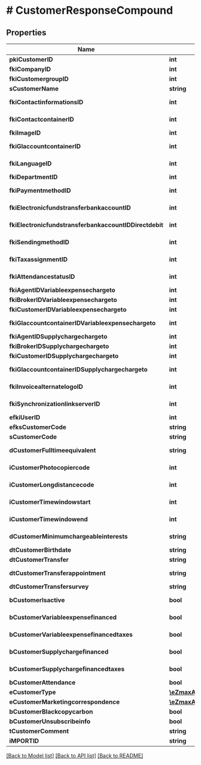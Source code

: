 # # CustomerResponseCompound

## Properties

Name | Type | Description | Notes
------------ | ------------- | ------------- | -------------
**pkiCustomerID** | **int** | The unique ID of the Customer. |
**fkiCompanyID** | **int** | The unique ID of the Company |
**fkiCustomergroupID** | **int** | The unique ID of the Customergroup |
**sCustomerName** | **string** | The name of the Customer |
**fkiContactinformationsID** | **int** | The unique ID of the Contactinformations |
**fkiContactcontainerID** | **int** | The unique ID of the Contactcontainer |
**fkiImageID** | **int** | The unique ID of the Image |
**fkiGlaccountcontainerID** | **int** | The unique ID of the Glaccountcontainer |
**fkiLanguageID** | **int** | The unique ID of the Language.  Valid values:  |Value|Description| |-|-| |1|French| |2|English| |
**fkiDepartmentID** | **int** | The unique ID of the Department |
**fkiPaymentmethodID** | **int** | The unique ID of the Paymentmethod |
**fkiElectronicfundstransferbankaccountID** | **int** | The unique ID of the Electronicfundstransferbankaccount |
**fkiElectronicfundstransferbankaccountIDDirectdebit** | **int** | The unique ID of the Electronicfundstransferbankaccount |
**fkiSendingmethodID** | **int** | The unique ID of the Sendingmethod |
**fkiTaxassignmentID** | **int** | The unique ID of the Taxassignment.  Valid values:  |Value|Description| |-|-| |1|No tax| |2|GST| |3|HST (ON)| |4|HST (NB)| |5|HST (NS)| |6|HST (NL)| |7|HST (PE)| |8|GST + QST (QC)| |9|GST + QST (QC) Non-Recoverable| |10|GST + PST (BC)| |11|GST + PST (SK)| |12|GST + RST (MB)| |13|GST + PST (BC) Non-Recoverable| |14|GST + PST (SK) Non-Recoverable| |15|GST + RST (MB) Non-Recoverable| |
**fkiAttendancestatusID** | **int** | The unique ID of the Attendancestatus |
**fkiAgentIDVariableexpensechargeto** | **int** | The unique ID of the Agent. |
**fkiBrokerIDVariableexpensechargeto** | **int** | The unique ID of the Broker. |
**fkiCustomerIDVariableexpensechargeto** | **int** | The unique ID of the Customer. |
**fkiGlaccountcontainerIDVariableexpensechargeto** | **int** | The unique ID of the Glaccountcontainer |
**fkiAgentIDSupplychargechargeto** | **int** | The unique ID of the Agent. |
**fkiBrokerIDSupplychargechargeto** | **int** | The unique ID of the Broker. |
**fkiCustomerIDSupplychargechargeto** | **int** | The unique ID of the Customer. |
**fkiGlaccountcontainerIDSupplychargechargeto** | **int** | The unique ID of the Glaccountcontainer |
**fkiInvoicealternatelogoID** | **int** | The unique ID of the Invoicealternatelogo |
**fkiSynchronizationlinkserverID** | **int** | The unique ID of the Synchronizationlinkserver |
**efkiUserID** | **int** | The unique ID of the User | [optional]
**efksCustomerCode** | **string** | The code of the Customer | [optional]
**sCustomerCode** | **string** | The code of the Customer |
**dCustomerFulltimeequivalent** | **string** | The fulltimeequivalent of the Customer |
**iCustomerPhotocopiercode** | **int** | The photocopiercode of the Customer |
**iCustomerLongdistancecode** | **int** | The longdistancecode of the Customer |
**iCustomerTimewindowstart** | **int** | The timewindowstart of the Customer |
**iCustomerTimewindowend** | **int** | The timewindowend of the Customer |
**dCustomerMinimumchargeableinterests** | **string** | The minimumchargeableinterests of the Customer |
**dtCustomerBirthdate** | **string** | The birthdate of the Customer |
**dtCustomerTransfer** | **string** | The transfer of the Customer |
**dtCustomerTransferappointment** | **string** | The transferappointment of the Customer |
**dtCustomerTransfersurvey** | **string** | The transfersurvey of the Customer |
**bCustomerIsactive** | **bool** | Whether the customer is active or not |
**bCustomerVariableexpensefinanced** | **bool** | Whether if it&#39;s an variableexpensefinanced |
**bCustomerVariableexpensefinancedtaxes** | **bool** | Whether if it&#39;s an variableexpensefinancedtaxes |
**bCustomerSupplychargefinanced** | **bool** | Whether if it&#39;s an supplychargefinanced |
**bCustomerSupplychargefinancedtaxes** | **bool** | Whether if it&#39;s an supplychargefinancedtaxes |
**bCustomerAttendance** | **bool** | Whether if it&#39;s an attendance |
**eCustomerType** | [**\eZmaxAPI\Model\FieldECustomerType**](FieldECustomerType.md) |  |
**eCustomerMarketingcorrespondence** | [**\eZmaxAPI\Model\FieldECustomerMarketingcorrespondence**](FieldECustomerMarketingcorrespondence.md) |  |
**bCustomerBlackcopycarbon** | **bool** | Whether if it&#39;s an blackcopycarbon |
**bCustomerUnsubscribeinfo** | **bool** | Whether if it&#39;s an unsubscribeinfo |
**tCustomerComment** | **string** | The comment of the Customer |
**iMPORTID** | **string** |  | [optional]

[[Back to Model list]](../../README.md#models) [[Back to API list]](../../README.md#endpoints) [[Back to README]](../../README.md)
